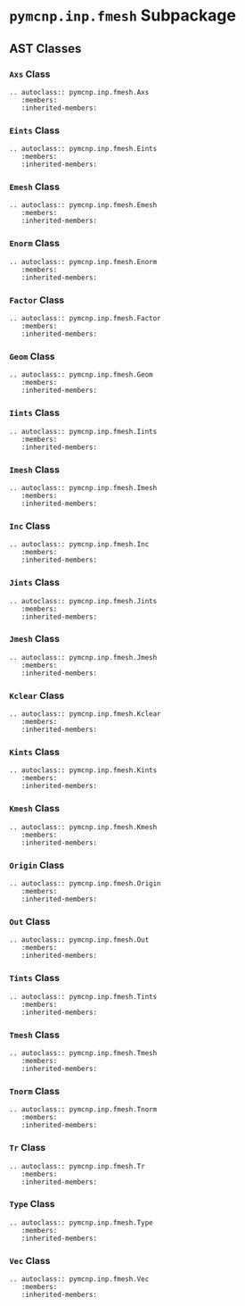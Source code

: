 # `pymcnp.inp.fmesh` Subpackage

## AST Classes

### `Axs` Class

```{eval-rst}
.. autoclass:: pymcnp.inp.fmesh.Axs
   :members:
   :inherited-members:
```

### `Eints` Class

```{eval-rst}
.. autoclass:: pymcnp.inp.fmesh.Eints
   :members:
   :inherited-members:
```

### `Emesh` Class

```{eval-rst}
.. autoclass:: pymcnp.inp.fmesh.Emesh
   :members:
   :inherited-members:
```

### `Enorm` Class

```{eval-rst}
.. autoclass:: pymcnp.inp.fmesh.Enorm
   :members:
   :inherited-members:
```

### `Factor` Class

```{eval-rst}
.. autoclass:: pymcnp.inp.fmesh.Factor
   :members:
   :inherited-members:
```

### `Geom` Class

```{eval-rst}
.. autoclass:: pymcnp.inp.fmesh.Geom
   :members:
   :inherited-members:
```

### `Iints` Class

```{eval-rst}
.. autoclass:: pymcnp.inp.fmesh.Iints
   :members:
   :inherited-members:
```

### `Imesh` Class

```{eval-rst}
.. autoclass:: pymcnp.inp.fmesh.Imesh
   :members:
   :inherited-members:
```

### `Inc` Class

```{eval-rst}
.. autoclass:: pymcnp.inp.fmesh.Inc
   :members:
   :inherited-members:
```

### `Jints` Class

```{eval-rst}
.. autoclass:: pymcnp.inp.fmesh.Jints
   :members:
   :inherited-members:
```

### `Jmesh` Class

```{eval-rst}
.. autoclass:: pymcnp.inp.fmesh.Jmesh
   :members:
   :inherited-members:
```

### `Kclear` Class

```{eval-rst}
.. autoclass:: pymcnp.inp.fmesh.Kclear
   :members:
   :inherited-members:
```

### `Kints` Class

```{eval-rst}
.. autoclass:: pymcnp.inp.fmesh.Kints
   :members:
   :inherited-members:
```

### `Kmesh` Class

```{eval-rst}
.. autoclass:: pymcnp.inp.fmesh.Kmesh
   :members:
   :inherited-members:
```

### `Origin` Class

```{eval-rst}
.. autoclass:: pymcnp.inp.fmesh.Origin
   :members:
   :inherited-members:
```

### `Out` Class

```{eval-rst}
.. autoclass:: pymcnp.inp.fmesh.Out
   :members:
   :inherited-members:
```

### `Tints` Class

```{eval-rst}
.. autoclass:: pymcnp.inp.fmesh.Tints
   :members:
   :inherited-members:
```

### `Tmesh` Class

```{eval-rst}
.. autoclass:: pymcnp.inp.fmesh.Tmesh
   :members:
   :inherited-members:
```

### `Tnorm` Class

```{eval-rst}
.. autoclass:: pymcnp.inp.fmesh.Tnorm
   :members:
   :inherited-members:
```

### `Tr` Class

```{eval-rst}
.. autoclass:: pymcnp.inp.fmesh.Tr
   :members:
   :inherited-members:
```

### `Type` Class

```{eval-rst}
.. autoclass:: pymcnp.inp.fmesh.Type
   :members:
   :inherited-members:
```

### `Vec` Class

```{eval-rst}
.. autoclass:: pymcnp.inp.fmesh.Vec
   :members:
   :inherited-members:
```
